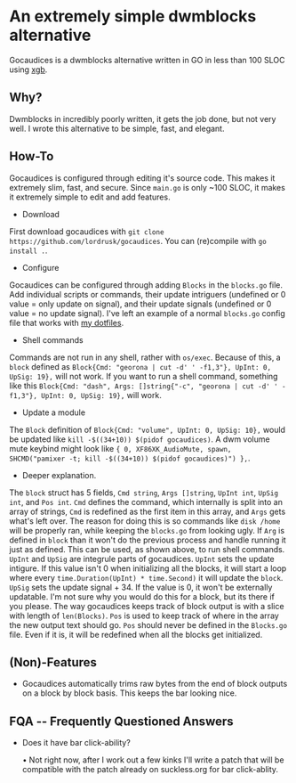 # An extremely simple dwmblocks alternative
Gocaudices is a dwmblocks alternative written in GO in less than 100 SLOC using [xgb](https://github.com/BurntSushi/xgb).

## Why?
Dwmblocks in incredibly poorly written, it gets the job done, but not very well. I wrote this alternative to be simple, fast, and elegant.

## How-To
Gocaudices is configured through editing it's source code. This makes it extremely slim, fast, and secure. Since `main.go` is only ~100 SLOC, it makes it extremely simple to edit and add features.

- Download

First download gocaudices with `git clone https://github.com/lordrusk/gocaudices`. You can (re)compile with `go install .`.

- Configure

Gocaudices can be configured through adding `Blocks` in the `blocks.go` file. Add individual scripts or commands, their update intriguers (undefined or 0 value = only update on signal), and their update signals (undefined or 0 value = no update signal). I've left an example of a normal `blocks.go` config file that works with [my dotfiles](https://github.com/lordrusk/artixdwm).

- Shell commands

Commands are not run in any shell, rather with `os/exec`. Because of this, a `block` defined as `Block{Cmd: "georona | cut -d' ' -f1,3"}, UpInt: 0, UpSig: 19},` will not work. If you want to run a shell command, something like this `Block{Cmd: "dash", Args: []string{"-c", "georona | cut -d' ' -f1,3"}, UpInt: 0, UpSig: 19},` will work.

- Update a module

The `Block` definition of `Block{Cmd: "volume", UpInt: 0, UpSig: 10},` would be updated like `kill -$((34+10)) $(pidof gocaudices)`. A dwm volume mute keybind might look like `{ 0, XF86XK_AudioMute, spawn, SHCMD("pamixer -t; kill -$((34+10)) $(pidof gocaudices)") },`.

- Deeper explanation.

The `block` struct has 5 fields, `Cmd string`, `Args []string`, `UpInt int`, `UpSig int`, and `Pos int`. `Cmd` defines the command, which internally is split into an array of strings, `Cmd` is redefined as the first item in this array, and `Args` gets what's left over. The reason for doing this is so commands like `disk /home` will be properly ran, while keeping the `blocks.go` from looking ugly. If `Arg` is defined in `block` than it won't do the previous process and handle running it just as defined. This can be used, as shown above, to run shell commands. `UpInt` and `UpSig` are integrule parts of gocaudices. `UpInt` sets the update intigure. If this value isn't 0 when initializing all the blocks, it will start a loop where every `time.Duration(UpInt) * time.Second)` it will update the `block`. `UpSig` sets the update signal + 34. If the value is 0, it won't be externally updatable. I'm not sure why you would do this for a block, but its there if you please. The way gocaudices keeps track of block output is with a slice with length of `len(Blocks)`. `Pos` is used to keep track of where in the array the new output text should go. `Pos` should never be defined in the `Blocks.go` file. Even if it is, it will be redefined when all the blocks get initialized.

## (Non)-Features

+ Gocaudices automatically trims raw bytes from the end of block outputs on a block by block basis. This keeps the bar looking nice.

## FQA -- Frequently Questioned Answers

+ Does it have bar click-ability?

	• Not right now, after I work out a few kinks I'll write a patch that will be compatible with the patch already on suckless.org for bar click-ablity.
